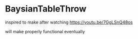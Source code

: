 # BaysianTableThrow

inspired to make after watching https://youtu.be/7GgLSnQ48os

will make properly functional eventually
